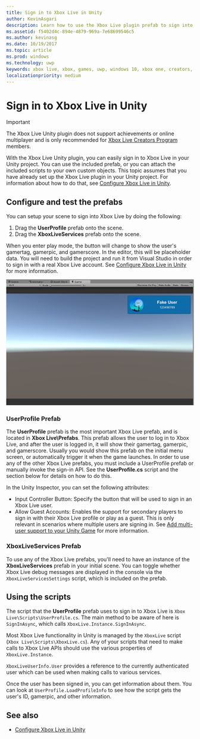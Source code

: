 ```yaml
---
title: Sign in to Xbox Live in Unity
author: KevinAsgari
description: Learn how to use the Xbox Live plugin prefab to sign into an Xbox Live account in a Unity game.
ms.assetid: f5402d4c-894e-4879-969a-7e68699546c5
ms.author: kevinasg
ms.date: 10/19/2017
ms.topic: article
ms.prod: windows
ms.technology: uwp
keywords: xbox live, xbox, games, uwp, windows 10, xbox one, creators, signin
localizationpriority: medium
---
```


# Sign in to Xbox Live in Unity

> [!IMPORTANT]
> The Xbox Live Unity plugin does not support achievements or online multiplayer and is only recommended for [Xbox Live Creators Program](../developer-program-overview.md) members.

With the Xbox Live Unity plugin, you can easily sign in to Xbox Live in your Unity project. You can use the included prefab, or you can attach the included scripts to your own custom objects. This topic assumes that you have already set up the Xbox Live plugin in your Unity project. For information about how to do that, see [Configure Xbox Live in Unity](configure-xbox-live-in-unity.md).

## Configure and test the prefabs
You can setup your scene to sign into Xbox Live by doing the following:

1. Drag the **UserProfile** prefab onto the scene.
2. Drag the **XboxLiveServices** prefab onto the scene.

When you enter play mode, the button will change to show the user's gamertag, gamerpic, and gamerscore. In the editor, this will be placeholder data. You will need to build the project and run it from Visual Studio in order to sign in with a real Xbox Live account. See [Configure Xbox Live in Unity](configure-xbox-live-in-unity.md) for more information.

![Fake User 123456789](../images/unity/unity-game-fake-data.PNG)

### UserProfile Prefab
The **UserProfile** prefab is the most important Xbox Live prefab, and is located in **Xbox Live\Prefabs**. This prefab allows the user to log in to Xbox Live, and after the user is logged in, it will show their gamertag, gamerpic, and gamerscore. Usually you would show this prefab on the initial menu screen, or automatically trigger it when the game launches. In order to use any of the other Xbox Live prefabs, you must include a UserProfile prefab or manually invoke the sign-in API. See the **UserProfile.cs** script and the section below for details on how to do this.

In the Unity Inspector, you can set the following attributes:

* Input Controller Button: Specify the button that will be used to sign in an Xbox Live user.
* Allow Guest Accounts: Enables the support for secondary players to sign in with their Xbox Live profile or play as a guest. This is only relevant in scenarios where multiple users are signing in. See [Add multi-user support to your Unity Game](add-multi-user-support.md) for more information.

### XboxLiveServices Prefab
To use any of the Xbox Live prefabs, you'll need to have an instance of the **XboxLiveServices** prefab in your initial scene. You can toggle whether Xbox Live debug messages are displayed in the console via the` XboxLiveServicesSettings` script, which is included on the prefab.

## Using the scripts

The script that the **UserProfile** prefab uses to sign in to Xbox Live is `Xbox Live\Scripts\UserProfile.cs`. The main method to be aware of here is `SignInAsync`, which calls `XboxLive.Instance.SignInAsync`.

Most Xbox Live functionality in Unity is managed by the `XboxLive` script (`Xbox Live\Scripts\XboxLive.cs`). Any of your scripts that need to make calls to Xbox Live APIs should use the various properties of `XboxLive.Instance`.

`XboxLiveUserInfo.User` provides a reference to the currently authenticated user which can be used when making calls to various services.

Once the user has been signed in, you can get information about them. You can look at `UserProfile.LoadProfileInfo` to see how the script gets the user's ID, gamerpic, and other information.

## See also

* [Configure Xbox Live in Unity](configure-xbox-live-in-unity.md)
